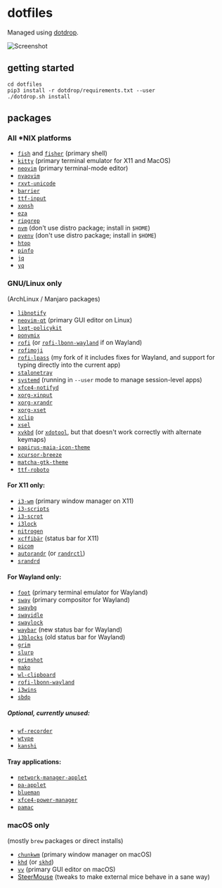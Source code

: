 dotfiles
========

Managed using [dotdrop](https://github.com/deadc0de6/dotdrop).

![Screenshot](https://i.imgur.com/L6s9NaZ.png)


getting started
---------------

```
cd dotfiles
pip3 install -r dotdrop/requirements.txt --user
./dotdrop.sh install
```


packages
--------


### All *NIX platforms

- [`fish`](https://fishshell.com) and [`fisher`](https://github.com/jorgebucaran/fisher) (primary shell)
- [`kitty`](https://github.com/kovidgoyal/kitty) (primary terminal emulator for X11 and MacOS)
- [`neovim`](https://neovim.io) (primary terminal-mode editor)
- [`nyaovim`](https://www.npmjs.com/package/nyaovim)
- [`rxvt-unicode`](http://software.schmorp.de/pkg/rxvt-unicode.html)
- [`barrier`](https://github.com/debauchee/barrier)
- [`ttf-input`](http://input.fontbureau.com)
- [`xonsh`](https://github.com/xonsh/xonsh)
- [`eza`](https://eza.rocks/)
- [`ripgrep`](https://github.com/BurntSushi/ripgrep)
- [`nvm`](https://github.com/nvm-sh/nvm) (don't use distro package; install in `$HOME`)
- [`pyenv`](https://github.com/pyenv/pyenv) (don't use distro package; install in `$HOME`)
- [`htop`](http://hisham.hm/htop)
- [`pinfo`](http://pinfo.sourceforge.net)
- [`jq`](https://stedolan.github.io/jq/)
- [`yq`](https://github.com/kislyuk/yq)


### GNU/Linux only

(ArchLinux / Manjaro packages)

- [`libnotify`](https://developer.gnome.org/notification-spec)
- [`neovim-qt`](https://github.com/equalsraf/neovim-qt) (primary GUI editor on Linux)
- [`lxqt-policykit`](https://github.com/lxqt/lxqt-policykit)
- [`ponymix`](http://github.com/falconindy/ponymix)
- [`rofi`](https://github.com/DaveDavenport/rofi) (or [`rofi-lbonn-wayland`](https://github.com/lbonn/rofi) if on Wayland)
- [`rofimoji`](https://github.com/fdw/rofimoji)
- [`rofi-lpass`](https://github.com/whitelynx/rofi-lpass) (my fork of it includes fixes for Wayland, and support for typing directly into the current app)
- [`stalonetray`](http://stalonetray.sourceforge.net)
- [`systemd`](https://www.github.com/systemd/systemd) (running in `--user` mode to manage session-level apps)
- [`xfce4-notifyd`](http://goodies.xfce.org/projects/applications/xfce4-notifyd)
- [`xorg-xinput`](http://xorg.freedesktop.org)
- [`xorg-xrandr`](http://xorg.freedesktop.org)
- [`xorg-xset`](https://xorg.freedesktop.org)
- [`xclip`](https://github.com/astrand/xclip)
- [`xsel`](http://www.vergenet.net/~conrad/software/xsel)
- [`xvkbd`](http://t-sato.in.coocan.jp/xvkbd/) (or [`xdotool`](https://www.semicomplete.com/projects/xdotool/), but that doesn't work correctly with alternate keymaps)
- [`papirus-maia-icon-theme`](https://gitlab.manjaro.org/artwork/icon-themes/papirus-maia-icon-theme)
- [`xcursor-breeze`](https://store.kde.org/p/999927)
- [`matcha-gtk-theme`](https://vinceliuice.github.io/theme-matcha.html)
- [`ttf-roboto`](https://material.google.com/style/typography.html)

#### For X11 only:
- [`i3-wm`](https://i3wm.org) (primary window manager on X11)
- [`i3-scripts`](https://github.com/oberon2007/i3-scripts)
- [`i3-scrot`](https://aur.archlinux.org/packages/i3-scrot)
- [`i3lock`](https://i3wm.org/i3lock)
- [`nitrogen`](https://github.com/l3ib/nitrogen)
- [`xcffibär`](https://github.com/whitelynx/xcffibaer) (status bar for X11)
- [`picom`](https://github.com/yshui/picom)
- [`autorandr`](https://github.com/phillipberndt/autorandr) (or [`randrctl`](https://github.com/edio/randrctl))
- [`srandrd`](https://bitbucket.org/portix/srandrd)

#### For Wayland only:
- [`foot`](https://codeberg.org/dnkl/foot) (primary terminal emulator for Wayland)
- [`sway`](https://swaywm.org/) (primary compositor for Wayland)
- [`swaybg`](https://github.com/swaywm/swaybg)
- [`swayidle`](https://github.com/swaywm/swayidle)
- [`swaylock`](https://github.com/swaywm/swaylock)
- [`waybar`](https://github.com/Alexays/Waybar/) (new status bar for Wayland)
- [`i3blocks`](https://github.com/vivien/i3blocks) (old status bar for Wayland)
- [`grim`](https://github.com/emersion/grim)
- [`slurp`](https://github.com/emersion/slurp)
- [`grimshot`](https://github.com/swaywm/sway)
- [`mako`](https://mako-project.org)
- [`wl-clipboard`](https://github.com/bugaevc/wl-clipboard)
- [`rofi-lbonn-wayland`](https://github.com/lbonn/rofi)
- [`i3wins`](https://github.com/ylmrx/i3wins)
- [`sbdp`](https://github.com/boredland/sbdp)

##### Optional, currently unused:
- [`wf-recorder`](https://github.com/ammen99/wf-recorder)
- [`wtype`](https://github.com/atx/wtype)
- [`kanshi`](https://wayland.emersion.fr/kanshi/)

#### Tray applications:

- [`network-manager-applet`](https://wiki.gnome.org/Projects/NetworkManager)
- [`pa-applet`](https://github.com/fernandotcl/pa-applet)
- [`blueman`](https://github.com/blueman-project/blueman)
- [`xfce4-power-manager`](http://www.xfce.org)
- [`pamac`](https://github.com/manjaro/pamac)


### macOS only

(mostly `brew` packages or direct installs)

- [`chunkwm`](https://github.com/koekeishiya/chunkwm) (primary window manager on macOS)
- [`khd`](https://github.com/koekeishiya/khd) (or [`skhd`](https://github.com/koekeishiya/skhd))
- [`vv`](https://github.com/igorgladkoborodov/vv) (primary GUI editor on macOS)
- [SteerMouse](http://plentycom.jp/en/steermouse/download.php) (tweaks to make external mice behave in a sane way)
